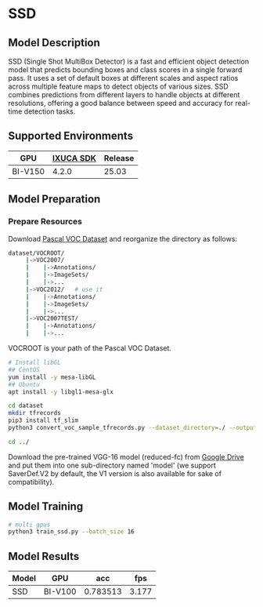 # SSD

## Model Description

SSD (Single Shot MultiBox Detector) is a fast and efficient object detection model that predicts bounding boxes and
class scores in a single forward pass. It uses a set of default boxes at different scales and aspect ratios across
multiple feature maps to detect objects of various sizes. SSD combines predictions from different layers to handle
objects at different resolutions, offering a good balance between speed and accuracy for real-time detection tasks.

## Supported Environments

| GPU    | [IXUCA SDK](https://gitee.com/deep-spark/deepspark#%E5%A4%A9%E6%95%B0%E6%99%BA%E7%AE%97%E8%BD%AF%E4%BB%B6%E6%A0%88-ixuca) | Release |
|--------|-----------|---------|
| BI-V150 | 4.2.0     |  25.03  |

## Model Preparation

### Prepare Resources

Download [Pascal VOC Dataset](https://pjreddie.com/projects/pascal-voc-dataset-mirror/) and reorganize the
directory as follows:

```bash
dataset/VOCROOT/
     |->VOC2007/
     |    |->Annotations/
     |    |->ImageSets/
     |    |->...
     |->VOC2012/   # use it
     |    |->Annotations/
     |    |->ImageSets/
     |    |->...
     |->VOC2007TEST/
     |    |->Annotations/
     |    |->...
```

VOCROOT is your path of the Pascal VOC Dataset.

```bash
# Install libGL
## CentOS
yum install -y mesa-libGL
## Ubuntu
apt install -y libgl1-mesa-glx

cd dataset
mkdir tfrecords
pip3 install tf_slim
python3 convert_voc_sample_tfrecords.py --dataset_directory=./ --output_directory=tfrecords --train_splits VOC2012_sample --validation_splits VOC2012_sample

cd ../
```

Download the pre-trained VGG-16 model (reduced-fc) from
[Google Drive](https://drive.google.com/drive/folders/184srhbt8_uvLKeWW_Yo8Mc5wTyc0lJT7) and put them into one sub-directory
named 'model' (we support SaverDef.V2 by default, the V1 version is also available for sake of compatibility).

## Model Training

```bash
# multi gpus
python3 train_ssd.py --batch_size 16
```

## Model Results

| Model | GPU     | acc      | fps   |
|-------|---------|----------|-------|
| SSD   | BI-V100 | 0.783513 | 3.177 |
